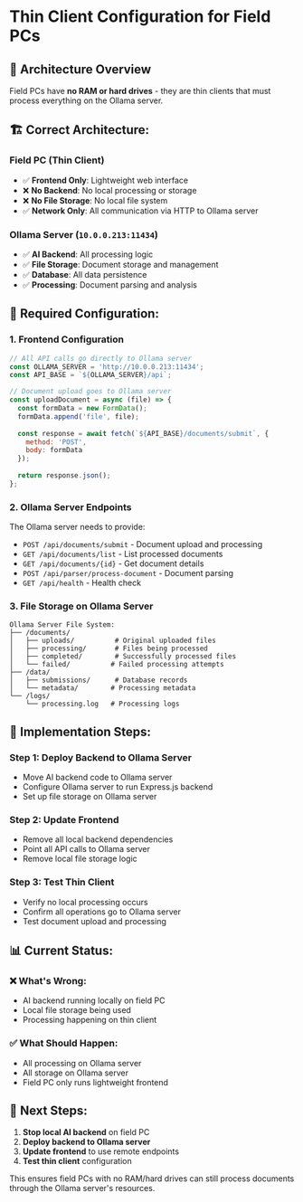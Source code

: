 # Thin Client Configuration for Field PCs

## 🎯 **Architecture Overview**

Field PCs have **no RAM or hard drives** - they are thin clients that must process everything on the Ollama server.

## 🏗️ **Correct Architecture:**

### **Field PC (Thin Client)**
- ✅ **Frontend Only**: Lightweight web interface
- ❌ **No Backend**: No local processing or storage
- ❌ **No File Storage**: No local file system
- ✅ **Network Only**: All communication via HTTP to Ollama server

### **Ollama Server (`10.0.0.213:11434`)**
- ✅ **AI Backend**: All processing logic
- ✅ **File Storage**: Document storage and management
- ✅ **Database**: All data persistence
- ✅ **Processing**: Document parsing and analysis

## 🔧 **Required Configuration:**

### **1. Frontend Configuration**
```javascript
// All API calls go directly to Ollama server
const OLLAMA_SERVER = 'http://10.0.0.213:11434';
const API_BASE = `${OLLAMA_SERVER}/api`;

// Document upload goes to Ollama server
const uploadDocument = async (file) => {
  const formData = new FormData();
  formData.append('file', file);
  
  const response = await fetch(`${API_BASE}/documents/submit`, {
    method: 'POST',
    body: formData
  });
  
  return response.json();
};
```

### **2. Ollama Server Endpoints**
The Ollama server needs to provide:
- `POST /api/documents/submit` - Document upload and processing
- `GET /api/documents/list` - List processed documents
- `GET /api/documents/{id}` - Get document details
- `POST /api/parser/process-document` - Document parsing
- `GET /api/health` - Health check

### **3. File Storage on Ollama Server**
```
Ollama Server File System:
├── /documents/
│   ├── uploads/          # Original uploaded files
│   ├── processing/       # Files being processed
│   ├── completed/        # Successfully processed files
│   └── failed/          # Failed processing attempts
├── /data/
│   ├── submissions/      # Database records
│   └── metadata/        # Processing metadata
└── /logs/
    └── processing.log   # Processing logs
```

## 🚀 **Implementation Steps:**

### **Step 1: Deploy Backend to Ollama Server**
- Move AI backend code to Ollama server
- Configure Ollama server to run Express.js backend
- Set up file storage on Ollama server

### **Step 2: Update Frontend**
- Remove all local backend dependencies
- Point all API calls to Ollama server
- Remove local file storage logic

### **Step 3: Test Thin Client**
- Verify no local processing occurs
- Confirm all operations go to Ollama server
- Test document upload and processing

## 📊 **Current Status:**

### ❌ **What's Wrong:**
- AI backend running locally on field PC
- Local file storage being used
- Processing happening on thin client

### ✅ **What Should Happen:**
- All processing on Ollama server
- All storage on Ollama server
- Field PC only runs lightweight frontend

## 🎯 **Next Steps:**

1. **Stop local AI backend** on field PC
2. **Deploy backend to Ollama server**
3. **Update frontend** to use remote endpoints
4. **Test thin client** configuration

This ensures field PCs with no RAM/hard drives can still process documents through the Ollama server's resources.
